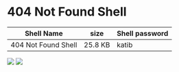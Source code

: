 # 404 Not Found Shell

|  Shell Name  | size | Shell password |
| --------------- | --------------- | --------------- |
| 404 Not Found Shell |  25.8 KB | katib |

<img src="https://raw.githubusercontent.com/7r0j4ncodeing/Web-Shells/main/.img/1.PNG">

<img src="https://raw.githubusercontent.com/7r0j4ncodeing/Web-Shells/main/.img/2.PNG">



